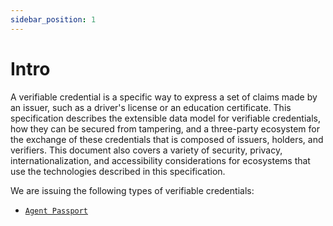 ```yaml
---
sidebar_position: 1
---
```


# Intro

A verifiable credential is a specific way to express a set of claims made by an issuer, such as a driver's license or an education certificate. This specification describes the extensible data model for verifiable credentials, how they can be secured from tampering, and a three-party ecosystem for the exchange of these credentials that is composed of issuers, holders, and verifiers. This document also covers a variety of security, privacy, internationalization, and accessibility considerations for ecosystems that use the technologies described in this specification.

We are issuing the following types of verifiable credentials:

- [`Agent Passport`](/docs/vc/agent-passport)
